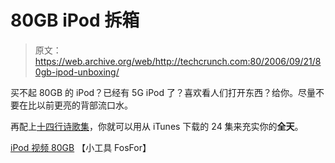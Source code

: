 # 80GB iPod 拆箱

> 原文：<https://web.archive.org/web/http://techcrunch.com:80/2006/09/21/80gb-ipod-unboxing/>

买不起 80GB 的 iPod？已经有 5G iPod 了？喜欢看人们打开东西？给你。尽量不要在比以前更亮的背部流口水。

再配上[十四行诗歌集](https://web.archive.org/web/20201124130933/http://crunchgear.com/2006/09/21/sonnet-volta-gives-your-ipod-even-more-juice/)，你就可以用从 iTunes 下载的 24 集来充实你的**全天**。

[iPod 视频 80GB](https://web.archive.org/web/20201124130933/http://gadgets.fosfor.se/ipod-video-80gb-unboxing/#more-1501) 【小工具 FosFor】
